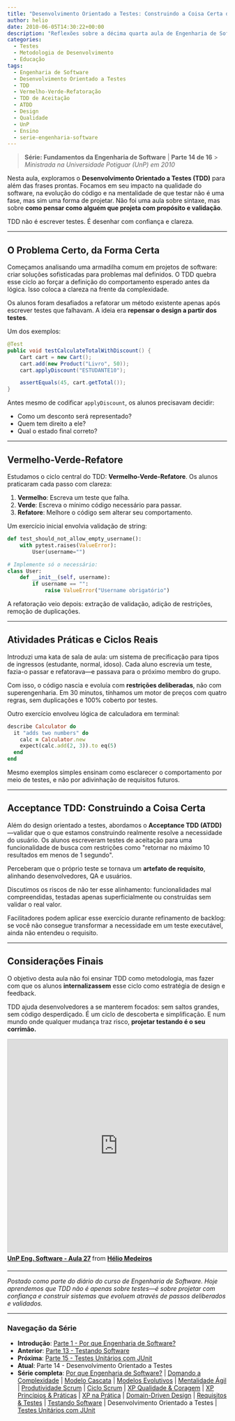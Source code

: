 ```yaml
---
title: "Desenvolvimento Orientado a Testes: Construindo a Coisa Certa da Forma Certa"
author: helio
date: 2010-06-05T14:30:22+00:00
description: "Reflexões sobre a décima quarta aula de Engenharia de Software, explorando o Desenvolvimento Orientado a Testes como uma metodologia de design que vai além dos testes para moldar como pensamos sobre construir software."
categories:
  - Testes
  - Metodologia de Desenvolvimento
  - Educação
tags:
  - Engenharia de Software
  - Desenvolvimento Orientado a Testes
  - TDD
  - Vermelho-Verde-Refatoração
  - TDD de Aceitação
  - ATDD
  - Design
  - Qualidade
  - UnP
  - Ensino
  - serie-engenharia-software
---
```


> **Série: Fundamentos da Engenharia de Software** | **Parte 14 de 16** > _Ministrada na Universidade Potiguar (UnP) em 2010_

Nesta aula, exploramos o **Desenvolvimento Orientado a Testes (TDD)** para além das frases prontas. Focamos em seu impacto na qualidade do software, na evolução do código e na mentalidade de que testar não é uma fase, mas sim uma forma de projetar. Não foi uma aula sobre sintaxe, mas sobre **como pensar como alguém que projeta com propósito e validação**.

TDD não é escrever testes. É desenhar com confiança e clareza.

---

## O Problema Certo, da Forma Certa

Começamos analisando uma armadilha comum em projetos de software: criar soluções sofisticadas para problemas mal definidos. O TDD quebra esse ciclo ao forçar a definição do comportamento esperado antes da lógica. Isso coloca a clareza na frente da complexidade.

Os alunos foram desafiados a refatorar um método existente apenas após escrever testes que falhavam. A ideia era **repensar o design a partir dos testes**.

Um dos exemplos:

```java
@Test
public void testCalculateTotalWithDiscount() {
    Cart cart = new Cart();
    cart.add(new Product("Livro", 50));
    cart.applyDiscount("ESTUDANTE10");

    assertEquals(45, cart.getTotal());
}
```

Antes mesmo de codificar `applyDiscount`, os alunos precisavam decidir:

- Como um desconto será representado?
- Quem tem direito a ele?
- Qual o estado final correto?

---

## Vermelho-Verde-Refatore

Estudamos o ciclo central do TDD: **Vermelho-Verde-Refatore**. Os alunos praticaram cada passo com clareza:

1. **Vermelho**: Escreva um teste que falha.
2. **Verde**: Escreva o mínimo código necessário para passar.
3. **Refatore**: Melhore o código sem alterar seu comportamento.

Um exercício inicial envolvia validação de string:

```python
def test_should_not_allow_empty_username():
    with pytest.raises(ValueError):
        User(username="")

# Implemente só o necessário:
class User:
    def __init__(self, username):
        if username == "":
            raise ValueError("Username obrigatório")
```

A refatoração veio depois: extração de validação, adição de restrições, remoção de duplicações.

---

## Atividades Práticas e Ciclos Reais

Introduzi uma kata de sala de aula: um sistema de precificação para tipos de ingressos (estudante, normal, idoso). Cada aluno escrevia um teste, fazia-o passar e refatorava—e passava para o próximo membro do grupo.

Com isso, o código nascia e evoluía com **restrições deliberadas**, não com superengenharia. Em 30 minutos, tínhamos um motor de preços com quatro regras, sem duplicações e 100% coberto por testes.

Outro exercício envolveu lógica de calculadora em terminal:

```ruby
describe Calculator do
  it "adds two numbers" do
    calc = Calculator.new
    expect(calc.add(2, 3)).to eq(5)
  end
end
```

Mesmo exemplos simples ensinam como esclarecer o comportamento por meio de testes, e não por adivinhação de requisitos futuros.

---

## Acceptance TDD: Construindo a Coisa Certa

Além do design orientado a testes, abordamos o **Acceptance TDD (ATDD)**—validar que o que estamos construindo realmente resolve a necessidade do usuário. Os alunos escreveram testes de aceitação para uma funcionalidade de busca com restrições como "retornar no máximo 10 resultados em menos de 1 segundo".

Perceberam que o próprio teste se tornava um **artefato de requisito**, alinhando desenvolvedores, QA e usuários.

Discutimos os riscos de não ter esse alinhamento: funcionalidades mal compreendidas, testadas apenas superficialmente ou construídas sem validar o real valor.

Facilitadores podem aplicar esse exercício durante refinamento de backlog: se você não consegue transformar a necessidade em um teste executável, ainda não entendeu o requisito.

---

## Considerações Finais

O objetivo desta aula não foi ensinar TDD como metodologia, mas fazer com que os alunos **internalizassem** esse ciclo como estratégia de design e feedback.

TDD ajuda desenvolvedores a se manterem focados: sem saltos grandes, sem código desperdiçado. É um ciclo de descoberta e simplificação. E num mundo onde qualquer mudança traz risco, **projetar testando é o seu corrimão.**

<div style="margin-bottom: 20px;">
<iframe src="https://www.slideshare.net/slideshow/embed_code/key/xBnDqOwtdg2Njq?startSlide=1" width="597" height="486" frameborder="0" marginwidth="0" marginheight="0" scrolling="no" style="border:1px solid #CCC; border-width:1px; margin-bottom:5px;max-width: 100%;" allowfullscreen></iframe> <div style="margin-bottom:5px"><strong> <a href="https://pt.slideshare.net/slideshow/unp-eng-software-aula-27/4487762" title="UnP Eng. Software - Aula 27" target="_blank">UnP Eng. Software - Aula 27</a> </strong> from <strong> <a href="https://www.slideshare.net/heliomedeiros" target="_blank">Hélio Medeiros</a> </strong></div></div>

---

_Postado como parte do diário do curso de Engenharia de Software. Hoje aprendemos que TDD não é apenas sobre testes—é sobre projetar com confiança e construir sistemas que evoluem através de passos deliberados e validados._

---

### **Navegação da Série**

- **Introdução**: [Parte 1 - Por que Engenharia de Software?](../2010-02-24-software-engineering-purpose/)
- **Anterior**: [Parte 13 - Testando Software](../2010-05-29-software-testing/)
- **Próxima**: [Parte 15 - Testes Unitários com JUnit](../2010-06-12-junit-unit-testing/)
- **Atual**: Parte 14 - Desenvolvimento Orientado a Testes
- **Série completa**: [Por que Engenharia de Software?](../2010-02-24-software-engineering-purpose/) | [Domando a Complexidade](../2010-03-02-complexity-process/) | [Modelo Cascata](../2010-03-10-waterfall-model/) | [Modelos Evolutivos](../2010-03-18-evolutionary-models/) | [Mentalidade Ágil](../2010-03-26-agile-mindset/) | [Produtividade Scrum](../2010-04-03-scrum-productivity/) | [Ciclo Scrum](../2010-04-11-scrum-cycle/) | [XP Qualidade & Coragem](../2010-04-19-xp-quality-courage/) | [XP Princípios & Práticas](../2010-05-01-xp-principles-practices/) | [XP na Prática](../2010-05-08-applying-xp-strategies/) | [Domain-Driven Design](../2010-05-15-domain-driven-design/) | [Requisitos & Testes](../2010-05-22-requirements-validation-tests/) | [Testando Software](../2010-05-29-software-testing/) | Desenvolvimento Orientado a Testes | [Testes Unitários com JUnit](../2010-06-12-junit-unit-testing/)
